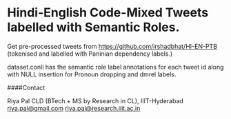 # Hindi-English Code-Mixed Tweets labelled with Semantic Roles.


Get pre-processed tweets from https://github.com/irshadbhat/HI-EN-PTB (tokenised and labelled with Paninian dependency labels.)


dataset.conll has the semantic role label annotations for each tweet id along with NULL insertion for Pronoun dropping and dmrel labels.

####Contact

Riya Pal
CLD (BTech + MS by Research in CL), IIIT-Hyderabad
riya.pal@gmail.com
riya.pal@research.iiit.ac.in
